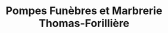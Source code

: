 ---
title: "Pompes Funèbres et Marbrerie Thomas-Forillière"
url: /mordelles/pompes-funebres-et-marbrerie-thomas-forilliere/
shop: directeurs de funérailles
---